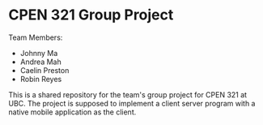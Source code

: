 CPEN 321 Group Project  
===  
  
Team Members:  
* Johnny Ma  
* Andrea Mah  
* Caelin Preston  
* Robin Reyes  
  
This is a shared repository for the team's group project for CPEN 321 at UBC. The project is supposed to implement a client server program with a native mobile application as the client.